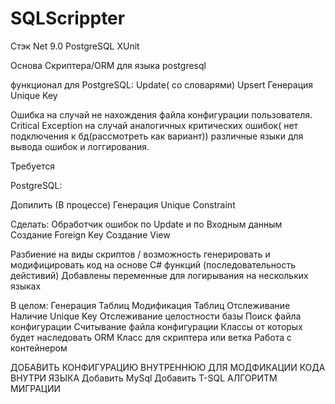 # SQLScrippter
Стэк
Net 9.0
PostgreSQL
XUnit



Основа Скриптера/ORM для языка postgresql

функционал для PostgreSQL:
Update( со словарями)
Upsert
Генерация Unique Key

Ошибка на случай не нахождения файла конфигурации пользователя.
Critical Exception на случай аналогичных критических ошибок( нет подключения к бд(рассмотреть как вариант))
различные языки для вывода ошибок и логгирования.




Требуется

PostgreSQL:

Допилить
(В процессе) Генерация Unique Constraint 

Сделать:
Обработчик ошибок по Update и по Входным данным
Создание Foreign Key
Создание View


Разбиение на виды скриптов / возможность генерировать и модифицировать код на основе C# функций
(последовательность дейстивий)
Добавлены переменные для логирывания на нескольких языках




В целом:
Генерация Таблиц
Модификация Таблиц
Отслеживание Наличие Unique Key 
Отслеживание целостности базы
Поиск файла конфигурации
Считывание файла конфигурации
Классы от которых будет наследовать ORM
Класс для скриптера или ветка
Работа с контейнером

ДОБАВИТЬ КОНФИГУРАЦИЮ ВНУТРЕННЮЮ ДЛЯ МОДФИКАЦИИ КОДА ВНУТРИ ЯЗЫКА
Добавить MySql
Добавить T-SQL
АЛГОРИТМ МИГРАЦИИ
